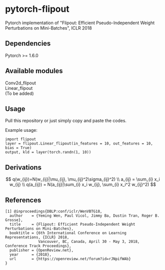 # pytorch-flipout
Pytorch implementation of "Flipout: Efficient Pseudo-Independent Weight Perturbations on Mini-Batches", ICLR 2018

## Dependencies
Pytorch >= 1.6.0

## Available modules
Conv2d_flipout<br>
Linear_flipout<br>
(To be added)

## Usage
Pull this repository or just simply copy and paste the codes.

Example usage:
<pre><code>import flipout
layer = flipout.Linear_flipout(in_features = 10, out_features = 10, bias = True)
output, kld = layer(torch.randn(1, 10))</code></pre>

## Derivations
$$
q(w_{ij})=N(w_{ij}|\mu_{ij}, \mu_{ij}^2\sigma_{ij}^2) \\
a_{ij} = \sum_{i} x_i w_{ij} \\
q(a_{ij}) = N(a_{ij}|\sum_{i} x_i w_{ij}, \sum_{i} x_i^2 w_{ij}^2)
$$

## References
```
[1] @inproceedings{DBLP:conf/iclr/WenVBTG18,
  author    = {Yeming Wen, Paul Vicol, Jimmy Ba, Dustin Tran, Roger B. Grosse},
  title     = {Flipout: Efficient Pseudo-Independent Weight Perturbations on Mini-Batches},
  booktitle = {6th International Conference on Learning Representations, {ICLR} 2018,
               Vancouver, BC, Canada, April 30 - May 3, 2018, Conference Track Proceedings},
  publisher = {OpenReview.net},
  year      = {2018},
  url       = {https://openreview.net/forum?id=rJNpifWAb}
}
```
